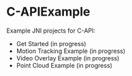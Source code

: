 C-APIExample
============

Example JNI projects for C-API:
- Get Started (in progress)
- Motion Tracking Example (in progress)
- Video Overlay Example (in progress)
- Point Cloud Example (in progress)

